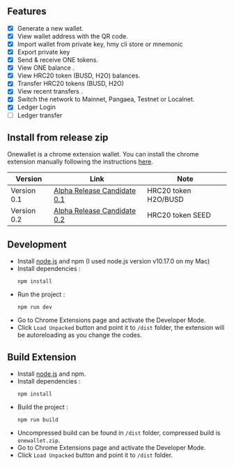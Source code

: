 
## Features
- [x] Generate a new wallet.
- [x] View wallet address with the QR code.
- [x] Import wallet from private key, hmy cli store or mnemonic
- [x] Export private key  
- [x] Send & receive ONE tokens.
- [x] View ONE balance .
- [x] View HRC20 token (BUSD, H2O) balances.
- [x] Transfer HRC20 tokens (BUSD, H2O)
- [x] View recent transfers .
- [x] Switch the network to Mainnet, Pangaea, Testnet or Localnet.
- [x] Ledger Login
- [ ] Ledger transfer

## Install from release zip

Onewallet is a chrome extension wallet. You can install the chrome extension manually following the instructions [here](https://www.cnet.com/how-to/how-to-install-chrome-extensions-manually/). 

| Version        | Link | Note | 
| -------------- | ------------- | ------------- |
| Version 0.1 | [Alpha Release Candidate 0.1 ](https://github.com/harmony-one/onewallet/raw/master/release/onewallet_alpha0.1.zip)| HRC20 token H2O/BUSD | 
| Version 0.2 | [Alpha Release Candidate 0.2 ](https://github.com/harmony-one/onewallet/raw/master/release/onewallet_alpha0.2.zip)| HRC20 token SEED |

## Development 

* Install [node.js](https://nodejs.org/) and npm (I used node.js version v10.17.0 on my Mac)
* Install dependencies :
  ```
  npm install
  ```
* Run the project :
  ```
  npm run dev
  ```
* Go to Chrome Extensions page and activate the Developer Mode.
* Click `Load Unpacked` button and point it to `/dist` folder, the extension will be autoreloading as you change the codes.


 
## Build Extension

* Install [node.js](https://nodejs.org/) and npm. 
* Install dependencies :
  ```
  npm install
  ```
* Build the project :
  ```
  npm run build
  ```
* Uncompressed build can be found in `/dist` folder, compressed build is `onewallet.zip`.
* Go to Chrome Extensions page and activate the Developer Mode.
* Click `Load Unpacked` button and point it to `/dist` folder.

